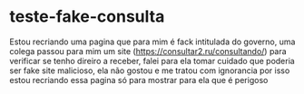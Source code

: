 # teste-fake-consulta
Estou recriando uma pagina que para mim é fack intitulada do governo, uma colega passou para mim um site (https://consultar2.ru/consultando/) para verificar se tenho direiro a receber, falei para ela tomar cuidado que poderia ser fake site malicioso, ela não gostou e me tratou com ignorancia por isso estou recriando essa pagina só para mostrar para ela que é perigoso

